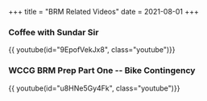 +++
title = "BRM Related Videos"
date = 2021-08-01
+++

### Coffee with Sundar Sir

{{ youtube(id="9EpofVekJx8", class="youtube")}}

### WCCG BRM Prep Part One -- Bike Contingency

{{ youtube(id="u8HNe5Gy4Fk", class="youtube")}}
